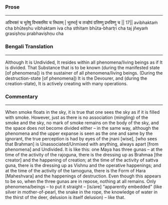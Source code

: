 ### Prose 
 --- 
अविभक्तं च भूतेषु विभक्तमिव च स्थितम् |
भूतभर्तृ च तज्ज्ञेयं ग्रसिष्णु प्रभविष्णु च || 17||
avibhaktaṁ cha bhūteṣhu vibhaktam iva cha sthitam
bhūta-bhartṛi cha taj jñeyaṁ grasiṣhṇu prabhaviṣhṇu cha

### Bengali Translation 
 --- 
Although It is Undivided, It resides within all phenomena/living beings as if It is divided. That Substance that is to be known (during the manifested state [of phenomena]) is the sustainer of all phenomena/living beings. (During the destruction-state [of phenomena]) It is the Devourer, and (during the creation-state), It is actively creating with many operations. 

### Commentary 
 --- 
When smoke floats in the sky, it is true that one sees the sky as if it is filled with smoke. However, just as there is no association (mingling) of the smoke and the sky, no mark of smoke remains on the body of the sky, and the space does not become divided either – in the same way, although the phenomena and the upper expanse is seen as the one and same by the ignorant, the true perception is had by eyes of the jnani [wise], [who sees that Brahman] is Unassociated/Unmixed with anything, always apart [from phenomena] and Undivided. It is like this: one Maya has three gunas – at the time of the activity of the rajoguna, there is the dressing up as Brahmaa [the creator] and the happening of creation; at the time of the activity of sattva guna, there is the dressing up as Vishnu and the operative happenings; and at the time of the activity of the tamoguna, there is the Form of Hara [Maheshvara] and the happenings of destruction. Even though this appears to be so, when the three gunas are in repose, nothing at all remains. Only phenomena/beings – to put it straight – [is/are] “apparently embedded” (like silver in mother-of-pearl, the snake in the rope, the knowledge of water in the thirst of the deer, delusion is itself delusion) – like that.